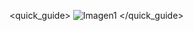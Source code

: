 <quick_guide>
![Imagen1](http://static.energysistem.com/images/manuals/39725/54ec5ea78c28f.jpg)
</quick_guide>
